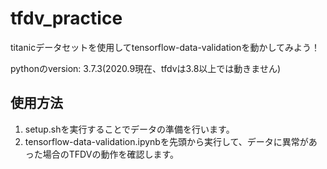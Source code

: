 # tfdv_practice
titanicデータセットを使用してtensorflow-data-validationを動かしてみよう！

pythonのversion: 3.7.3(2020.9現在、tfdvは3.8以上では動きません)

## 使用方法
1. setup.shを実行することでデータの準備を行います。
2. tensorflow-data-validation.ipynbを先頭から実行して、データに異常があった場合のTFDVの動作を確認します。